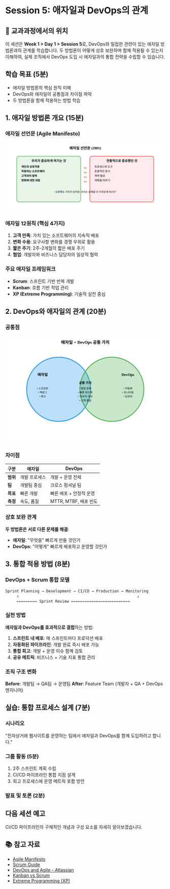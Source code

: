 # Session 5: 애자일과 DevOps의 관계

## 📍 교과과정에서의 위치
이 세션은 **Week 1 > Day 1 > Session 5**로, DevOps와 밀접한 관련이 있는 애자일 방법론과의 관계를 학습합니다. 두 방법론이 어떻게 상호 보완하며 함께 적용될 수 있는지 이해하여, 실제 조직에서 DevOps 도입 시 애자일과의 통합 전략을 수립할 수 있습니다.

## 학습 목표 (5분)
- 애자일 방법론의 핵심 원칙 이해
- DevOps와 애자일의 공통점과 차이점 파악
- 두 방법론을 함께 적용하는 방법 학습

## 1. 애자일 방법론 개요 (15분)

### 애자일 선언문 (Agile Manifesto)

![Agile Manifesto](../images/agile-manifesto.svg)

### 애자일 12원칙 (핵심 4가지)
1. **고객 만족**: 가치 있는 소프트웨어의 지속적 배포
2. **변화 수용**: 요구사항 변화를 경쟁 우위로 활용
3. **짧은 주기**: 2주-2개월의 짧은 배포 주기
4. **협업**: 개발자와 비즈니스 담당자의 일상적 협력

### 주요 애자일 프레임워크
- **Scrum**: 스프린트 기반 반복 개발
- **Kanban**: 흐름 기반 작업 관리
- **XP (Extreme Programming)**: 기술적 실천 중심

## 2. DevOps와 애자일의 관계 (20분)

### 공통점

![Agile DevOps Venn Diagram](../images/agile-devops-venn.svg)

### 차이점
| 구분 | 애자일 | DevOps |
|------|--------|--------|
| **범위** | 개발 프로세스 | 개발 + 운영 전체 |
| **팀** | 개발팀 중심 | 크로스 펑셔널 팀 |
| **목표** | 빠른 개발 | 빠른 배포 + 안정적 운영 |
| **측정** | 속도, 품질 | MTTR, MTBF, 배포 빈도 |

### 상호 보완 관계
**두 방법론은 서로 다른 문제를 해결**:
- **애자일**: "무엇을" 빠르게 만들 것인가
- **DevOps**: "어떻게" 빠르게 배포하고 운영할 것인가

## 3. 통합 적용 방법 (8분)

### DevOps + Scrum 통합 모델
```
Sprint Planning → Development → CI/CD → Production → Monitoring
     ↑                                                    ↓
     ←←←←←←←←← Sprint Review ←←←←←←←←←←←←←←←←←←←←←←←←←←
```

### 실천 방법
**애자일과 DevOps를 효과적으로 결합**하는 방법:
1. **스프린트 내 배포**: 매 스프린트마다 프로덕션 배포
2. **자동화된 파이프라인**: 개발 완료 즉시 배포 가능
3. **통합 회고**: 개발 + 운영 이슈 함께 검토
4. **공유 메트릭**: 비즈니스 + 기술 지표 통합 관리

### 조직 구조 변화
**Before**: 개발팀 → QA팀 → 운영팀
**After**: Feature Team (개발자 + QA + DevOps 엔지니어)

## 실습: 통합 프로세스 설계 (7분)

### 시나리오
"전자상거래 웹사이트를 운영하는 팀에서 애자일과 DevOps를 함께 도입하려고 합니다."

### 그룹 활동 (5분)
1. 2주 스프린트 계획 수립
2. CI/CD 파이프라인 통합 지점 설계
3. 회고 프로세스에 운영 메트릭 포함 방안

### 발표 및 토론 (2분)

## 다음 세션 예고
CI/CD 파이프라인의 구체적인 개념과 구성 요소를 자세히 알아보겠습니다.

## 📚 참고 자료
- [Agile Manifesto](https://agilemanifesto.org/)
- [Scrum Guide](https://scrumguides.org/)
- [DevOps and Agile - Atlassian](https://www.atlassian.com/agile/devops)
- [Kanban vs Scrum](https://www.atlassian.com/agile/kanban/kanban-vs-scrum)
- [Extreme Programming (XP)](http://www.extremeprogramming.org/)